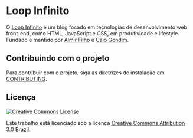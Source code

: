 # Loop Infinito

O [Loop Infinito][l8p] é um blog focado em tecnologias de desenvolvimento web
front-end, como HTML, JavaScript e CSS, em produtividade e lifestyle.
Fundado e mantido por [Almir Filho][almir] e [Caio Gondim][caio].


## Contribuindo com o projeto

Para contribuir com o projeto, siga as diretrizes de instalação em
[CONTRIBUTING][contributing].


## Licença

[![Creative Commons License][cc-image]][cc]

Este trabalho está licenciado sob a licença
[Creative Commons Attribution 3.0 Brazil][cc].


[l8p]: http://loopinfinito.com.br
[almir]: https://twitter.com/almirfilho "Almir Filho no Twitter"
[caio]: http://twitter.com/caio_gondim "Caio Gondim no Twitter"
[contributing]: https://github.com/loopinfinito/loopinfinito.com.br/blob/master/CONTRIBUTING.md "Como contribuir"
[cc]: http://creativecommons.org/licenses/by/3.0/br/deed.en_US "Creative Commons License"
[cc-image]: http://i.creativecommons.org/l/by/3.0/br/88x31.png
